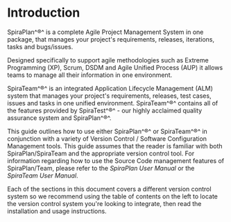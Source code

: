 # Introduction

SpiraPlan^®^ is a complete Agile Project Management System in one
package, that manages your project\'s requirements, releases,
iterations, tasks and bugs/issues.

Designed specifically to support agile methodologies such as Extreme
Programming (XP), Scrum, DSDM and Agile Unified Process (AUP) it allows
teams to manage all their information in one environment.

SpiraTeam^®^ is an integrated Application Lifecycle Management (ALM)
system that manages your project\'s requirements, releases, test cases,
issues and tasks in one unified environment. SpiraTeam^®^ contains all
of the features provided by SpiraTest^®^ - our highly acclaimed quality
assurance system and SpiraPlan^®^.

This guide outlines how to use either SpiraPlan^®^ or SpiraTeam^®^ in
conjunction with a variety of Version Control / Software Configuration
Management tools. This guide assumes that the reader is familiar with
both SpiraPlan/SpiraTeam and the appropriate version control tool. For
information regarding how to use the Source Code management features of
SpiraPlan/Team, please refer to the *SpiraPlan User Manual* or the
*SpiraTeam User Manual*.

Each of the sections in this document covers a different version control
system so we recommend using the table of contents on the left to locate
the version control system you're looking to integrate, then read the
installation and usage instructions.

